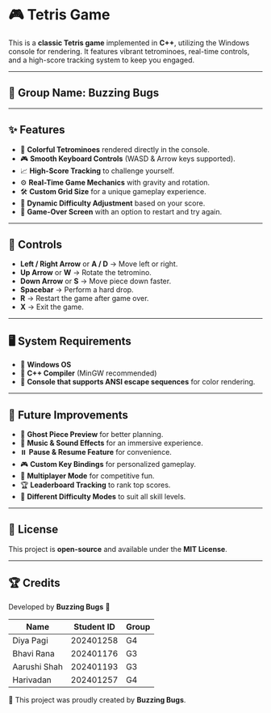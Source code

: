 # 🎮 Tetris Game

This is a **classic Tetris game** implemented in **C++**, utilizing the Windows console for rendering. It features vibrant tetrominoes, real-time controls, and a high-score tracking system to keep you engaged.

---

## 🐞 Group Name: **Buzzing Bugs**

---

## ✨ Features

- 🎨 **Colorful Tetrominoes** rendered directly in the console.
- 🎮 **Smooth Keyboard Controls** (WASD & Arrow keys supported).
- 📈 **High-Score Tracking** to challenge yourself.
- ⚙️ **Real-Time Game Mechanics** with gravity and rotation.
- 🛠️ **Custom Grid Size** for a unique gameplay experience.
- 🚀 **Dynamic Difficulty Adjustment** based on your score.
- 🔄 **Game-Over Screen** with an option to restart and try again.

---

## 🎯 Controls

- **Left / Right Arrow** or **A / D** → Move left or right.
- **Up Arrow** or **W** → Rotate the tetromino.
- **Down Arrow** or **S** → Move piece down faster.
- **Spacebar** → Perform a hard drop.
- **R** → Restart the game after game over.
- **X** → Exit the game.

---

## 🖥️ System Requirements

- 🏁 **Windows OS**
- 🔧 **C++ Compiler** (MinGW recommended)
- 🎨 **Console that supports ANSI escape sequences** for color rendering.

---

## 🚀 Future Improvements

- 👻 **Ghost Piece Preview** for better planning.
- 🎵 **Music & Sound Effects** for an immersive experience.
- ⏸️ **Pause & Resume Feature** for convenience.
- 🎮 **Custom Key Bindings** for personalized gameplay.
- 👥 **Multiplayer Mode** for competitive fun.
- 🏆 **Leaderboard Tracking** to rank top scores.
- 🔢 **Different Difficulty Modes** to suit all skill levels.

---

## 📜 License

This project is **open-source** and available under the **MIT License**.

---

## 🏆 Credits

Developed by **Buzzing Bugs** 🚀

| Name         | Student ID | Group |
| ------------ | ---------- | ----- |
| Diya Pagi    | 202401258  | G4    |
| Bhavi Rana   | 202401176  | G3    |
| Aarushi Shah | 202401193  | G3    |
| Harivadan    | 202401257  | G4    |

📌 This project was proudly created by **Buzzing Bugs**.



